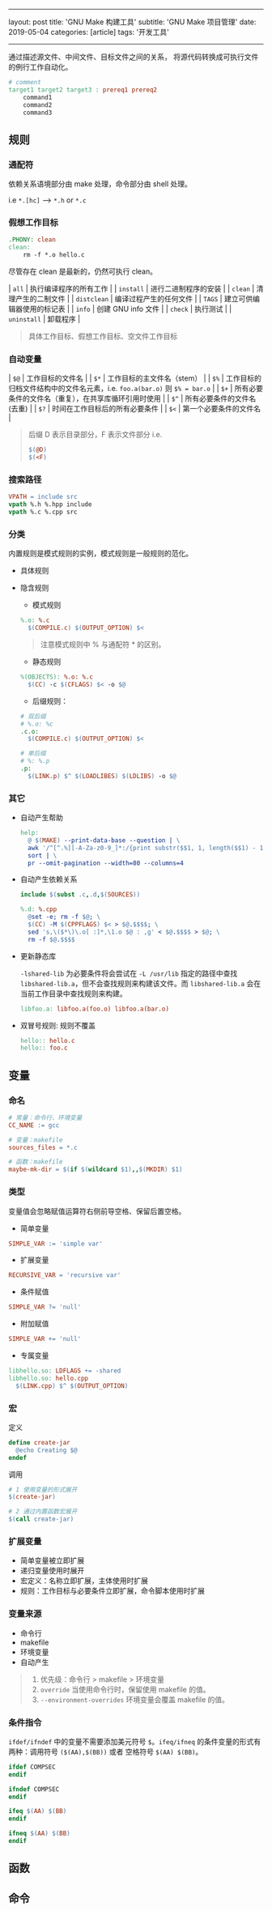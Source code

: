 ﻿---

layout: post
title: 'GNU Make 构建工具'
subtitle: 'GNU Make 项目管理'
date: 2019-05-04
categories: [article]
tags: '开发工具' 

---

通过描述源文件、中间文件、目标文件之间的关系，
将源代码转换成可执行文件的例行工作自动化。

```makefile
# comment
target1 target2 target3 : prereq1 prereq2
    command1
    command2
    command3
```

## 规则

### 通配符 

依赖关系语境部分由 make 处理，命令部分由 shell 处理。

i.e `*.[hc]` --> `*.h` or `*.c`

### 假想工作目标
  
```makefile
.PHONY: clean
clean:
    rm -f *.o hello.c
```
尽管存在 clean 是最新的，仍然可执行 clean。

| `all` | 执行编译程序的所有工作 |
| `install` | 进行二进制程序的安装 |
| `clean` | 清理产生的二制文件 |
| `distclean` | 编译过程产生的任何文件 |
| `TAGS` | 建立可供编辑器使用的标记表 |
| `info` | 创建 GNU info 文件 |
| `check` | 执行测试 |
| `uninstall` | 卸载程序 |

> 具体工作目标、假想工作目标、空文件工作目标

### 自动变量

| `$@` | 工作目标的文件名 |
| `$*` | 工作目标的主文件名（stem） |
| `$%` | 工作目标的归档文件结构中的文件名元素，i.e. `foo.a(bar.o)` 则 `$% = bar.o` |
| `$+` | 所有必要条件的文件名（重复），在共享库循环引用时使用 |
| `$^` | 所有必要条件的文件名 (去重) |
| `$?` | 时间在工作目标后的所有必要条件 |
| `$<` | 第一个必要条件的文件名 |

> 后缀 D 表示目录部分，F 表示文件部分
> i.e. 
> ```makefile
> $(@D)
> $(<F)
> ```
  
### 搜索路径

  ```makefile
  VPATH = include src
  vpath %.h %.hpp include
  vpath %.c %.cpp src
  ```
 
### 分类
 
内置规则是模式规则的实例，模式规则是一般规则的范化。 

- 具体规则

- 隐含规则

  - 模式规则

  ```makefile
  %.o: %.c
    $(COMPILE.c) $(OUTPUT_OPTION) $<
  ```
  > 注意模式规则中 % 与通配符 * 的区别。

  - 静态规则

  ```makefile   
  %(OBJECTS): %.o: %.c
    $(CC) -c $(CFLAGS) $< -o $@
  ```

  - 后缀规则：

  ```makefile
  # 双后缀
  # %.o: %c
  .c.o:
    $(COMPILE.c) $(OUTPUT_OPTION) $<
  
  # 单后缀
  # %: %.p
  .p:
    $(LINK.p) $^ $(LOADLIBES) $(LDLIBS) -o $@
  ```

### 其它
  
- 自动产生帮助

  ```makefile
  help:
    @ $(MAKE) --print-data-base --question | \
    awk '/^[^.%][-A-Za-z0-9_]*:/{print substr($$1, 1, length($$1) - 1)}' | \
    sort | \
    pr --omit-pagination --width=80 --columns=4
  ```

- 自动产生依赖关系

  ```makefile
  include $(subst .c,.d,$(SOURCES))

  %.d: %.cpp
    @set -e; rm -f $@; \
    $(CC) -M $(CPPFLAGS) $< > $@.$$$$; \
    sed 's,\($*\)\.o[ :]*,\1.o $@ : ,g' < $@.$$$$ > $@; \
    rm -f $@.$$$$
  ```

- 更新静态库

  `-lshared-lib` 为必要条件将会尝试在 `-L /usr/lib` 指定的路径中查找 `libshared-lib.a`，但不会查找规则来构建该文件。而 `libshared-lib.a` 会在当前工作目录中查找规则来构建。

  ```makefile
  libfoo.a: libfoo.a(foo.o) libfoo.a(bar.o)
  ```

- 双冒号规则: 规则不覆盖

  ```makefile
  hello:: hello.c
  hello:: foo.c
  ```
  
## 变量

### 命名
  
```makefile
# 常量：命令行、环境变量
CC_NAME := gcc

# 变量：makefile
sources_files = *.c

# 函数：makefile
maybe-mk-dir = $(if $(wildcard $1),,$(MKDIR) $1)
```

### 类型

变量值会忽略赋值运算符右侧前导空格、保留后置空格。

- 简单变量

```makefile
SIMPLE_VAR := 'simple var'
```

- 扩展变量

```makefile
RECURSIVE_VAR = 'recursive var'
```

- 条件赋值

```makefile
SIMPLE_VAR ?= 'null'
```

- 附加赋值

```makefile
SIMPLE_VAR += 'null'
```

- 专属变量

```makefile
libhello.so: LDFLAGS += -shared
libhello.so: hello.cpp
  $(LINK.cpp) $^ $(OUTPUT_OPTION)
```

### 宏

定义

```makefile
define create-jar
  @echo Creating $@
endef
```

调用

```makefile
# 1 使用变量的形式展开
$(create-jar)

# 2 通过内置函数宏展开
$(call create-jar)
```

### 扩展变量

- 简单变量被立即扩展
- 递归变量使用时展开
- 宏定义：名称立即扩展，主体使用时扩展
- 规则：工作目标与必要条件立即扩展，命令脚本使用时扩展

### 变量来源

- 命令行
- makefile
- 环境变量
- 自动产生

> 1. 优先级：命令行 > makefile > 环境变量
> 2. `override` 当使用命令行时，保留使用 makefile 的值。
> 3. `--environment-overrides` 环境变量会覆盖 makefile 的值。

### 条件指令

`ifdef/ifndef` 中的变量不需要添加美元符号 `$`。`ifeq/ifneq` 的条件变量的形式有两种：调用符号 `($(AA),$(BB))` 或者 空格符号 `$(AA) $(BB)`。

```makefile
ifdef COMPSEC
endif

ifndef COMPSEC
endif

ifeq $(AA) $(BB)
endif

ifneq $(AA) $(BB)
endif
```

## 函数

## 命令
